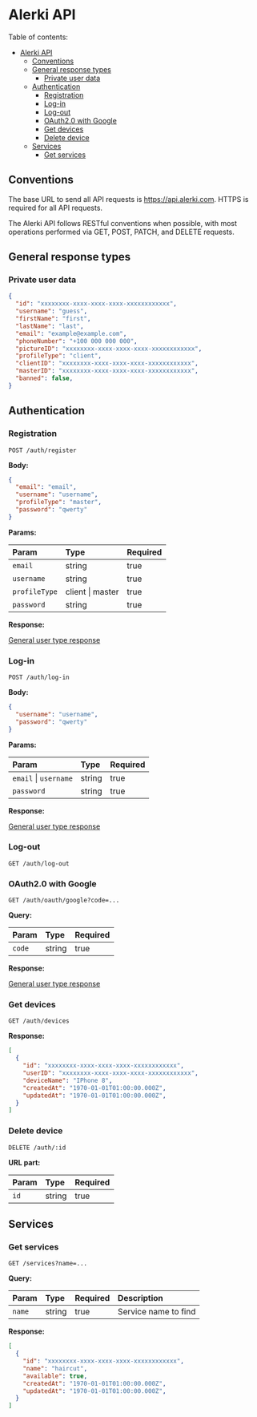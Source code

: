 # Alerki API

Table of contents:

- [Alerki API](#alerki-api)
  - [Conventions](#conventions)
  - [General response types](#general-response-types)
    - [Private user data](#private-user-data)
  - [Authentication](#authentication)
    - [Registration](#registration)
    - [Log-in](#log-in)
    - [Log-out](#log-out)
    - [OAuth2.0 with Google](#oauth20-with-google)
    - [Get devices](#get-devices)
    - [Delete device](#delete-device)
  - [Services](#services)
    - [Get services](#get-services)

## Conventions

The base URL to send all API requests is <https://api.alerki.com>. HTTPS is required for all API requests.

The Alerki API follows RESTful conventions when possible, with most operations performed via GET, POST, PATCH, and DELETE requests.

## General response types

### Private user data

```json
{
  "id": "xxxxxxxx-xxxx-xxxx-xxxx-xxxxxxxxxxxx",
  "username": "guess",
  "firstName": "first",
  "lastName": "last",
  "email": "example@example.com",
  "phoneNumber": "+100 000 000 000",
  "pictureID": "xxxxxxxx-xxxx-xxxx-xxxx-xxxxxxxxxxxx",
  "profileType": "client",
  "clientID": "xxxxxxxx-xxxx-xxxx-xxxx-xxxxxxxxxxxx",
  "masterID": "xxxxxxxx-xxxx-xxxx-xxxx-xxxxxxxxxxxx",
  "banned": false,
}
```

## Authentication

### Registration

```http
POST /auth/register
```

**Body:**

```json
{
  "email": "email",
  "username": "username",
  "profileType": "master",
  "password": "qwerty"
}
```

**Params:**

| **Param** | **Type** | **Required** |
| :--- | :--- | :--- |
| `email` | string | true |
| `username` | string | true |
| `profileType` | client \| master | true |
| `password` | string | true |

**Response:**

[General user type response](#private-user-data)

### Log-in

```http
POST /auth/log-in
```

**Body:**

```json
{
  "username": "username",
  "password": "qwerty"
}
```

**Params:**

| **Param** | **Type** | **Required** |
| :--- | :--- | :--- |
| `email` \| `username` | string | true |
| `password` | string | true |

**Response:**

[General user type response](#private-user-data)

### Log-out

```http
GET /auth/log-out
```

### OAuth2.0 with Google

```http
GET /auth/oauth/google?code=...
```

**Query:**

| **Param** | **Type** | **Required** |
| :--- | :--- | :--- |
| `code` | string | true |

**Response:**

[General user type response](#private-user-data)

### Get devices

```http
GET /auth/devices
```

**Response:**

```json
[
  {
    "id": "xxxxxxxx-xxxx-xxxx-xxxx-xxxxxxxxxxxx",
    "userID": "xxxxxxxx-xxxx-xxxx-xxxx-xxxxxxxxxxxx",
    "deviceName": "IPhone 8",
    "createdAt": "1970-01-01T01:00:00.000Z",
    "updatedAt": "1970-01-01T01:00:00.000Z",
  }
]
```

### Delete device

```http
DELETE /auth/:id
```

**URL part:**

| **Param** | **Type** | **Required** |
| :--- | :--- | :--- |
| `id` | string | true |

## Services

### Get services

```http
GET /services?name=...
```

**Query:**

| **Param** | **Type** | **Required** | **Description** |
| :--- | :--- | :--- | :--- |
| `name` | string | true | Service name to find |

**Response:**

```json
[
  {
    "id": "xxxxxxxx-xxxx-xxxx-xxxx-xxxxxxxxxxxx",
    "name": "haircut",
    "available": true,
    "createdAt": "1970-01-01T01:00:00.000Z",
    "updatedAt": "1970-01-01T01:00:00.000Z",
  }
]
```
